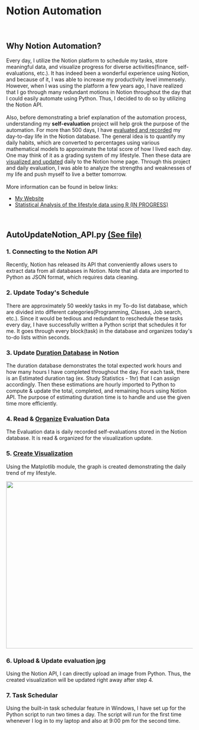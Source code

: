 # Notion Automation

<br>  


## Why Notion Automation? 
Every day, I utilize the Notion platform to schedule my tasks, store meaningful data, and visualize progress for diverse activities(finance, self-evaluations, etc.).
It has indeed been a wonderful experience using Notion, and because of it, I was able to increase my productivity level immensely. 
However, when I was using the platform a few years ago, I have realized that I go through many redundant motions in Notion throughout the day that I could easily automate using Python. 
Thus, I decided to do so by utilizing the Notion API. 
<br>  
Also, before demonstrating a brief explanation of the automation process, understanding my **self-evaluation** project will help grok the purpose of the automation.
For more than 500 days, I have [evaluated and recorded](https://github.com/aLin-96/notion_automation/tree/main/Data) my day-to-day life in the Notion database. 
The general idea is to quantify my daily habits, which are converted to percentages using various mathematical models to approximate the total score of how I lived each day. 
One may think of it as a grading system of my lifestyle.
Then these data are [visualized and updated](https://github.com/aLin-96/notion_automation/blob/main/evaluation_img_example.png) daily to the Notion home page. 
Through this project and daily evaluation, I was able to analyze the strengths and weaknesses of my life and push myself to live a better tomorrow.
<br>  
More information can be found in below links:
- [My Website](https://www.andyleeproject.com/)
- [Statistical Analysis of the lifestyle data using R (IN PROGRESS)](https://alin-96.github.io/selfeval_main.html)




<br>  

## AutoUpdateNotion_API.py [(See file)](https://github.com/aLin-96/notion_automation/blob/main/AutoUpdateNotion_API.py)

### 1. Connecting to the Notion API
Recently, Notion has released its API that conveniently allows users to extract data from all databases in Notion. Note that all data are imported to Python as JSON format, which requires data cleaning. 

### 2. Update Today's Schedule
There are approximately 50 weekly tasks in my To-do list database, which are divided into different categories(Programming, Classes, Job search, etc.).
Since it would be tedious and redundant to reschedule these tasks every day, I have successfully written a Python script that schedules it for me.
It goes through every block(task) in the database and organizes today's to-do lists within seconds. 

### 3. Update [Duration Database](https://github.com/aLin-96/notion_automation/blob/main/sample_images/Duration_DB_sample.jpg) in Notion
The duration database demonstrates the total expected work hours and how many hours I have completed throughout the day. For each task, there is an Estimated duration tag (ex. Study Statistics - 1hr) that I can assign accordingly. Then these estimations are hourly imported to Python to compute & update the total, completed, and remaining hours using Notion API. The purpose of estimating duration time is to handle and use the given time more efficiently. 

### 4. Read & [Organize](https://github.com/aLin-96/notion_automation/blob/main/myPackage/organize_evaluation_data.py) Evaluation Data 
The Evaluation data is daily recorded self-evaluations stored in the Notion database. 
It is read & organized for the visualization update.

### 5. [Create Visualization](https://github.com/aLin-96/notion_automation/blob/main/myPackage/NotionprocessMonth.py)
Using the Matplotlib module, the graph is created demonstrating the daily trend of my lifestyle.  

<img align="center" src="https://github.com/aLin-96/notion_automation/blob/main/sample_images/monthly_evaluation_visualization.jpg" width="600" height="450" >
  
  
### 6. Upload & Update evaluation jpg
Using the Notion API, I can directly upload an image from Python. Thus, the created visualization will be updated right away after step 4. 

### 7. Task Schedular
Using the built-in task schedular feature in Windows, I have set up for the Python script to run two times a day. 
The script will run for the first time whenever I log in to my laptop and also at 9:00 pm for the second time.




